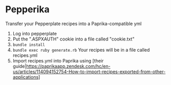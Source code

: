 # Pepperika

Transfer your Pepperplate recipes into a Paprika-compatible yml


1. Log into pepperplate
2. Put the ".ASPXAUTH" cookie into a file called "cookie.txt"
3. `bundle install`
4. `bundle exec ruby generate.rb`
    Your recipes will be in a file called recipes.yml
5. Import recipes.yml into Paprika using [their guide|https://paprikaapp.zendesk.com/hc/en-us/articles/114094152754-How-to-import-recipes-exported-from-other-applications]


